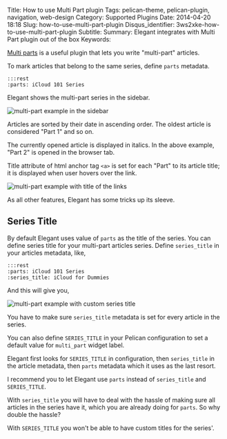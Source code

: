 Title: How to use Multi Part plugin
Tags: pelican-theme, pelican-plugin, navigation, web-design
Category: Supported Plugins
Date: 2014-04-20 18:18
Slug: how-to-use-multi-part-plugin
Disqus_identifier: 3ws2xke-how-to-use-multi-part-plugin
Subtitle:
Summary: Elegant integrates with Multi Part plugin out of the box
Keywords:

[Multi
parts](https://github.com/getpelican/pelican-plugins/tree/master/multi_part) is
a useful plugin that lets you write "multi-part" articles.

To mark articles that belong to the same series, define `parts` metadata.

    :::rest
    :parts: iCloud 101 Series

Elegant shows the multi-part series in the sidebar.

![multi-part example in the
sidebar]({static}/images/elegant-theme_multi-part-sidebar.png)

Articles are sorted by their date in ascending order. The oldest article is
considered "Part 1" and so on.

The currently opened article is displayed in italics. In the above example,
"Part 2" is opened in the browser tab.

Title attribute of html anchor tag `<a>` is set for each "Part" to its article
title; it is displayed when user hovers over the link.

![multi-part example with title of the
links]({static}/images/elegant-theme_multi-part-title-attribute.png)

As all other features, Elegant has some tricks up its sleeve.

## Series Title

By default Elegant uses value of `parts` as the title of the series. You can
define series title for your multi-part articles series. Define `series_title`
in your articles metadata, like,

    :::rest
    :parts: iCloud 101 Series
    :series_title: iCloud for Dummies

And this will give you,

![multi-part example with custom series title]({static}/images/elegant-theme_multi-part-custom-label.png)

You have to make sure `series_title` metadata is set for every article in the
series.

You can also define `SERIES_TITLE` in your Pelican configuration to set a
default value for `multi_part` widget label.

Elegant first looks for `SERIES_TITLE` in configuration, then `series_title` in
the article metadata, then `parts` metadata which it uses as the last resort.

I recommend you to let Elegant use `parts` instead of `series_title` and
`SERIES_TITLE`.

With `series_title` you will have to deal with the hassle of making sure all
articles in the series have it, which you are already doing for `parts`. So why
double the hassle?

With `SERIES_TITLE` you won't be able to have custom titles for the series'.
